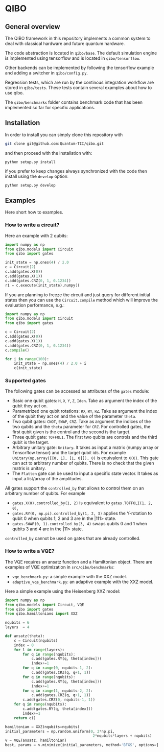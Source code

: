 # QIBO

## General overview

The QIBO framework in this repository implements a
common system to deal with classical hardware and future
quantum hardware.

The code abstraction is located in `qibo/base`.
The default simulation engine is implemented using tensorflow and is located in `qibo/tensorflow`.

Other backends can be implemented by following the tensorflow example and adding a switcher in `qibo/config.py`.

Regression tests, which are run by the continous integration workflow are stored in `qibo/tests`. These tests contain several examples about how to use qibo.

The `qibo/benchmarks` folder contains benchmark code that has been implemented so far for specific applications.

## Installation

In order to install you can simply clone this repository with
```bash
git clone git@github.com:Quantum-TII/qibo.git
```

and then proceed with the installation with:
```
python setup.py install
```
if you prefer to keep changes always synchronized with the code then install using the `develop` option:
```bash
python setup.py develop
```

## Examples

Here short how to examples.

### How to write a circuit?

Here an example with 2 qubits:
```python
import numpy as np
from qibo.models import Circuit
from qibo import gates

init_state = np.ones(4) / 2.0
c = Circuit(2)
c.add(gates.X(0))
c.add(gates.X(1))
c.add(gates.CRZ(0, 1, 0.1234))
r1 = c.execute(init_state).numpy()
```

If you are planning to freeze the circuit and just query for different initial states then you can use the `Circuit.compile` method which will improve the evaluation performance, e.g.:
```python
import numpy as np
from qibo.models import Circuit
from qibo import gates

c = Circuit(2)
c.add(gates.X(0))
c.add(gates.X(1))
c.add(gates.CRZ(0, 1, 0.1234))
c.compile()

for i in range(100):
    init_state = np.ones(4) / 2.0 + i
    c(init_state)
```

### Supported gates

The following gates can be accessed as attributes of the `gates` module:
* Basic one qubit gates: `H`, `X`, `Y`, `Z`, `Iden`. Take as argument the index of the qubit they act on.
* Parametrized one qubit rotations: `RX`, `RY`, `RZ`.  Take as argument the index of the qubit they act on and the value of the parameter `theta`.
* Two qubit gates: `CNOT`, `SWAP`, `CRZ`. Take as argument the indices of the two qubits and the `theta` parameter for `CRZ`. For controlled gates, the first qubit given is the control and the second is the target.
* Three qubit gate: `TOFFOLI`. The first two qubits are controls and the third qubit is the target.
* Arbitrary unitary gate: `Unitary`. It takes as input a matrix (numpy array or Tensorflow tensor) and the target qubit ids. For example `Unitary(np.array([[0, 1], [1, 0]]), 0)` is equivalent to `X(0)`. This gate can act to arbitrary number of qubits. There is no check that the given matrix is unitary.
* The `Flatten` gate can be used to input a specific state vector. It takes as input a list/array of the amplitudes.

All gates support the `controlled_by` that allows to control them on an arbitrary number of qubits. For example 
* `gates.X(0).controlled_by(1, 2)` is equivalent to `gates.TOFFOLI(1, 2, 0)`,
* `gates.RY(0, np.pi).controlled_by(1, 2, 3)` applies the Y-rotation to qubit 0 when qubits 1, 2 and 3 are in the |111> state.
* `gates.SWAP(0, 1).controlled_by(3, 4)` swaps qubits 0 and 1 when qubits 3 and 4 are in the |11> state.

`controlled_by` cannot be used on gates that are already controlled.

### How to write a VQE?

The VQE requires an ansatz function and a Hamiltonian object.
There are examples of VQE optimization in `src/qibo/benchmarks`:
- `vqe_benchmark.py`: a simple example with the XXZ model.
- `adaptive_vqe_benchmark.py`: an adaptive example with the XXZ model.

Here a simple example using the Heisenberg XXZ model:
```python
import numpy as np
from qibo.models import Circuit, VQE
from qibo import gates
from qibo.hamiltonians import XXZ

nqubits = 6
layers  = 4

def ansatz(theta):
    c = Circuit(nqubits)
    index = 0
    for l in range(layers):
        for q in range(nqubits):
            c.add(gates.RY(q, theta[index]))
            index+=1
        for q in range(0, nqubits-1, 2):
            c.add(gates.CRZ(q, q+1, 1))
        for q in range(nqubits):
            c.add(gates.RY(q, theta[index]))
            index+=1
        for q in range(1, nqubits-2, 2):
            c.add(gates.CRZ(q, q+1, 1))
        c.add(gates.CRZ(0, nqubits-1, 1))
    for q in range(nqubits):
        c.add(gates.RY(q, theta[index]))
        index+=1
    return c()

hamiltonian = XXZ(nqubits=nqubits)
initial_parameters = np.random.uniform(0, 2*np.pi,
                                        2*nqubits*layers + nqubits)
v = VQE(ansatz, hamiltonian)
best, params = v.minimize(initial_parameters, method='BFGS', options={'maxiter': 1})

```
